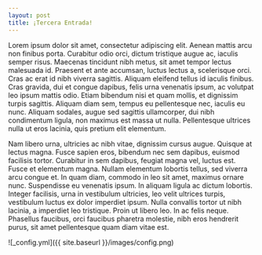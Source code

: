 ```yaml
---
layout: post
title: ¡Tercera Entrada!
---
```


Lorem ipsum dolor sit amet, consectetur adipiscing elit. Aenean mattis arcu non finibus porta. Curabitur odio orci, dictum tristique augue ac, iaculis semper risus. 
Maecenas tincidunt nibh metus, sit amet tempor lectus malesuada id. Praesent et ante accumsan, luctus lectus a, scelerisque orci. Cras ac erat id nibh viverra sagittis. 
Aliquam eleifend tellus id iaculis finibus. Cras gravida, dui et congue dapibus, felis urna venenatis ipsum, ac volutpat leo ipsum mattis odio. 
Etiam bibendum nisi et quam mollis, et dignissim turpis sagittis. Aliquam diam sem, tempus eu pellentesque nec, iaculis eu nunc. 
Aliquam sodales, augue sed sagittis ullamcorper, dui nibh condimentum ligula, non maximus est massa ut nulla. Pellentesque ultrices nulla ut eros lacinia, 
quis pretium elit elementum.

Nam libero urna, ultricies ac nibh vitae, dignissim cursus augue. Quisque at lectus magna. Fusce sapien eros, bibendum nec sem dapibus, euismod facilisis tortor. 
Curabitur in sem dapibus, feugiat magna vel, luctus est. Fusce et elementum magna. Nullam elementum lobortis tellus, sed viverra arcu congue et. In quam diam, 
commodo in leo sit amet, maximus ornare nunc. Suspendisse eu venenatis ipsum. In aliquam ligula ac dictum lobortis. Integer facilisis, urna in vestibulum ultricies, 
leo velit ultrices turpis, vestibulum luctus ex dolor imperdiet ipsum. Nulla convallis tortor ut nibh lacinia, a imperdiet leo tristique. Proin ut libero leo. 
In ac felis neque. Phasellus faucibus, orci faucibus pharetra molestie, nibh eros hendrerit purus, sit amet pellentesque quam diam vitae est. 

![_config.yml]({{ site.baseurl }}/images/config.png)
